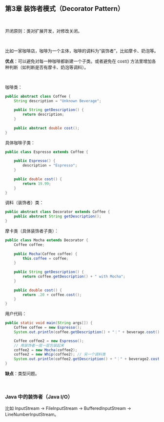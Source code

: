 ## 第3章 装饰者模式（Decorator Pattern）

​    

开闭原则：类对扩展开发，对修改关闭。

​    

比如一家咖啡店，咖啡为一个主体，咖啡的调料为“装饰者”，比如摩卡、奶泡等。

**优点**：可以避免对每一种咖啡都新建一个子类。或者避免在 cost() 方法里增加各种判断（如判断是否有摩卡、奶泡等调料）。

​    

咖啡类：

```java
public abstract class Coffee {
    String description = "Unknown Beverage";
  
	public String getDescription() {
		return description;
	}
    
	public abstract double cost();
}
```

具体咖啡子类：

```java
public class Espresso extends Coffee {
    
    public Espresso() {
		description = "Espresso";
	}
    
	public double cost() {
		return 19.99;
	}
}
```

调料（装饰者）类：

```java
public abstract class Decorator extends Coffee {
	public abstract String getDescription();
}
```

摩卡类（具体装饰者子类）：

```java
public class Mocha extends Decorator {
	Coffee coffee;
 
	public Mocha(Coffee coffee) {
		this.coffee = coffee;
	}
 
	public String getDescription() {
		return coffee.getDescription() + " with Mocha";
	}
 
	public double cost() {
		return .20 + coffee.cost();
	}
}
```

用户代码：

```java
public static void main(String args[]) {
    Coffee coffee = new Espresso();
    System.out.println(coffee.getDescription() + "：" + beverage.cost());

    Coffee coffee2 = new Espresso();
    // 用装饰者一层一层包装起来
    coffee2 = new Mocha(coffee2);
    coffee2 = new Whip(coffee2); // 另一个调料类
    System.out.println(coffee2.getDescription() + "：" + beverage2.cost());
}
```

**缺点**：类型问题。

​    

### Java 中的装饰者（Java I/O）

比如 InputStream -> FileInputStream -> BufferedInputStream -> LineNumberInputStream。